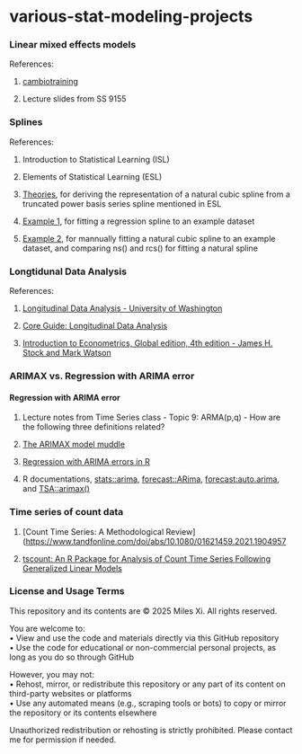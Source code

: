# various-stat-modeling-projects

### Linear mixed effects models
References:

1. [cambiotraining](https://cambiotraining.github.io/stats-mixed-effects-models/)

2. Lecture slides from SS 9155


### Splines
References:

1. Introduction to Statistical Learning (ISL)

2. Elements of Statistical Learning (ESL)

3. [Theories](stats.stackexchange.com/questions/172217/), for deriving the representation of a natural cubic spline from a truncated power basis series spline mentioned in ESL

4. [Example 1](bookdown.org/ssjackson300/Machine-Learning-Lecture-Notes/splines.html#prac-reg-splines), for fitting a regression spline to an example dataset

5. [Example 2](https://rpubs.com/enwuliu/1004385), for mannually fitting a natural cubic spline to an example dataset, and comparing ns() and rcs() for fitting a natural spline

### Longtidunal Data Analysis
References:

1. [Longitudinal Data Analysis - University of Washington](https://faculty.washington.edu/heagerty/Courses/VA-longitudinal/private/LDAchapter.pdf)

2. [Core Guide: Longitudinal Data Analysis](https://sites.globalhealth.duke.edu/rdac/wp-content/uploads/sites/27/2020/08/Core-Guide_Longitudinal-Data-Analysis_10-05-17.pdf)

3. [Introduction to Econometrics, Global edition, 4th edition - James H. Stock and Mark Watson](https://www.sea-stat.com/wp-content/uploads/2020/08/James-H.-Stock-Mark-W.-Watson-Introduction-to-Econometrics-Global-Edition-Pearson-Education-Limited-2020.pdf)

### ARIMAX vs. Regression with ARIMA error
#### Regression with ARIMA error
1. Lecture notes from Time Series class - Topic 9: ARMA(p,q) - How are the following three definitions related?

2. [The ARIMAX model muddle](https://robjhyndman.com/hyndsight/arimax/)
   
3. [Regression with ARIMA errors in R](https://otexts.com/fpp2/regarima.html)

4. R documentations, [stats::arima](https://search.r-project.org/R/refmans/stats/html/arima.html), [forecast::ARima](https://www.rdocumentation.org/packages/forecast/versions/8.24.0/topics/Arima), [forecast:auto.arima](https://www.rdocumentation.org/packages/forecast/versions/8.24.0/topics/auto.arima), and [TSA::arimax()](https://www.rdocumentation.org/packages/TSA/versions/1.3/topics/arimax)


### Time series of count data
1. [Count Time Series: A Methodological Review](https://www.tandfonline.com/doi/abs/10.1080/01621459.2021.1904957

2. [tscount: An R Package for Analysis of Count Time Series Following Generalized Linear Models](https://cran.r-project.org/web/packages/tscount/vignettes/tsglm.pdf)

### License and Usage Terms
This repository and its contents are © 2025 Miles Xi. All rights reserved.

You are welcome to: <br>
• View and use the code and materials directly via this GitHub repository <br>
• Use the code for educational or non-commercial personal projects, as long as you do so through GitHub

However, you may not: <br>
• Rehost, mirror, or redistribute this repository or any part of its content on third-party websites or platforms <br>
• Use any automated means (e.g., scraping tools or bots) to copy or mirror the repository or its contents elsewhere

Unauthorized redistribution or rehosting is strictly prohibited. Please contact me for permission if needed.
